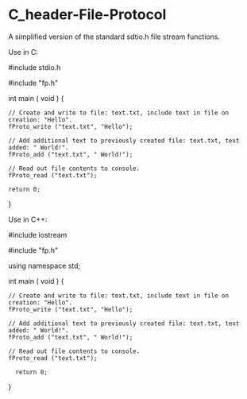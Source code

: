 # C_header-File-Protocol
A simplified version of the standard sdtio.h file stream functions. 

Use in C:

  #include stdio.h
  
  #include "fp.h"

  int main ( void ) {
  
    // Create and write to file: text.txt, include text in file on creation: "Hello".
    fProto_write ("text.txt", "Hello");
    
    // Add additional text to previously created file: text.txt, text added: " World!".
    fProto_add ("text.txt", " World!");
    
    // Read out file contents to console.
    fProto_read ("text.txt");
    
    return 0;
  }
  

  
Use in C++:

  #include iostream
  
  #include "fp.h"
  
  using namespace std;
  
  int main ( void ) {
  
    // Create and write to file: text.txt, include text in file on creation: "Hello".
    fProto_write ("text.txt", "Hello");
    
    // Add additional text to previously created file: text.txt, text added: " World!".
    fProto_add ("text.txt", " World!");
    
    // Read out file contents to console.
    fProto_read ("text.txt");
    
      return 0;
  }

